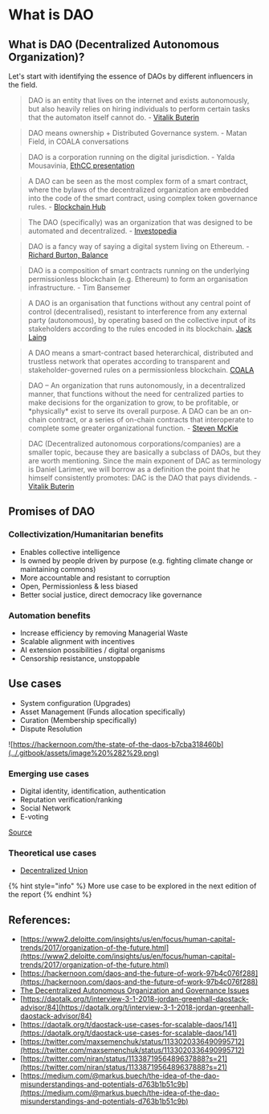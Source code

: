 # What is DAO

## What is DAO \(Decentralized Autonomous Organization\)?

Let's start with identifying the essence of DAOs by different influencers in the field.

> DAO is an entity that lives on the internet and exists autonomously, but also heavily relies on hiring individuals to perform certain tasks that the automaton itself cannot do. - [Vitalik Buterin](https://blog.ethereum.org/2014/05/06/daos-dacs-das-and-more-an-incomplete-terminology-guide/)

> DAO means ownership + Distributed Governance system. - Matan Field, in COALA conversations

> DAO is a corporation running on the digital jurisdiction. - Yalda Mousavinia, [EthCC presentation](https://www.youtube.com/watch?v=BIdxJG0sc5A)

> A DAO can be seen as the most complex form of a smart contract, where the bylaws of the decentralized organization are embedded into the code of the smart contract, using complex token governance rules. - [Blockchain Hub](https://blockchainhub.net/dao-decentralized-autonomous-organization/)

> The DAO \(specifically\) was an organization that was designed to be automated and decentralized. - [Investopedia](https://www.investopedia.com/tech/what-dao/)

> DAO is a fancy way of saying a digital system living on Ethereum. - [Richard Burton, Balance](https://medium.com/balance-io/why-open-source-finance-will-win-a1f3a61544c2)

> DAO is a composition of smart contracts running on the underlying permissionless blockchain \(e.g. Ethereum\) to form an organisation infrastructure. - Tim Bansemer

> A DAO is an organisation that functions without any central point of control \(decentralised\), resistant to interference from any external party \(autonomous\), by operating based on the collective input of its stakeholders according to the rules encoded in its blockchain. [Jack Laing](https://orgtech.substack.com/about)

> A DAO means a smart-contract based heterarchical, distributed and trustless network that operates according to transparent and stakeholder-governed rules on a permissionless blockchain. [COALA](https://docs.google.com/presentation/d/108Q0ACj7MNU5PGhgwzlVzT7tZ-m4VFeCDxsT_r1klhA/edit#slide=id.g56c3c58c49_1_86)

> DAO – An organization that runs autonomously, in a decentralized manner, that functions without the need for centralized parties to make decisions for the organization to grow, to be profitable, or \*physically\* exist to serve its overall purpose. A DAO can be an on-chain contract, or a series of on-chain contracts that interoperate to complete some greater organizational function. - [Steven McKie](https://medium.com/amentum/the-year-of-the-dao-comeback-9c888b44980)

> DAC \(Decentralized autonomous corporations/companies\) are a smaller topic, because they are basically a subclass of DAOs, but they are worth mentioning. Since the main exponent of DAC as terminology is Daniel Larimer, we will borrow as a definition the point that he himself consistently promotes: DAC is the DAO that pays dividends. - [Vitalik Buterin](https://blog.ethereum.org/2014/05/06/daos-dacs-das-and-more-an-incomplete-terminology-guide/)

## Promises of DAO

### Collectivization/Humanitarian benefits

* Enables collective intelligence
* Is owned by people driven by purpose \(e.g. fighting climate change or maintaining commons\)
* More accountable and resistant to corruption
* Open, Permissionless & less biased
* Better social justice, direct democracy like governance

### Automation benefits

* Increase efficiency by removing Managerial Waste
* Scalable alignment with incentives
* AI extension possibilities / digital organisms
* Censorship resistance, unstoppable 

## Use cases

* System configuration \(Upgrades\)
* Asset Management \(Funds allocation specifically\)
* Curation \(Membership specifically\)
* Dispute Resolution

![https://hackernoon.com/the-state-of-the-daos-b7cba318460b](../.gitbook/assets/image%20%282%29.png)

### Emerging use cases

* Digital identity, identification, authentication
* Reputation verification/ranking
* Social Network
* E-voting

[Source](https://databrokerdao.com/2018/09/10/medici-mentions-databroker-dao-in-one-of-30-non-financial-use-cases-of-blockchain-technology/)

### Theoretical use cases

* [Decentralized Union](https://www.ethnews.com/the-decentralized-union-a-blockchain-use-case)

{% hint style="info" %}
More use case to be explored in the next edition of the report
{% endhint %}

## References:

* [https://www2.deloitte.com/insights/us/en/focus/human-capital-trends/2017/organization-of-the-future.html](https://www2.deloitte.com/insights/us/en/focus/human-capital-trends/2017/organization-of-the-future.html)
* [https://hackernoon.com/daos-and-the-future-of-work-97b4c076f288](https://hackernoon.com/daos-and-the-future-of-work-97b4c076f288)
* [The Decentralized Autonomous Organization and Governance Issues](https://poseidon01.ssrn.com/delivery.php?ID=874121115073065002015115115111083029117043064003031030025127073026002089014105115122122049008101104109008000027073023116065112040060087061002004004020112069123109072057062022125014021085094064025010101106024001116093073021019029080016023075123006004105&EXT=pdf)
* [https://daotalk.org/t/interview-3-1-2018-jordan-greenhall-daostack-advisor/84](https://daotalk.org/t/interview-3-1-2018-jordan-greenhall-daostack-advisor/84)
* [https://daotalk.org/t/daostack-use-cases-for-scalable-daos/141](https://daotalk.org/t/daostack-use-cases-for-scalable-daos/141)
* [https://twitter.com/maxsemenchuk/status/1133020336490995712](https://twitter.com/maxsemenchuk/status/1133020336490995712)
* [https://twitter.com/niran/status/1133871956489637888?s=21](https://twitter.com/niran/status/1133871956489637888?s=21)
* [https://medium.com/@markus.buech/the-idea-of-the-dao-misunderstandings-and-potentials-d763b1b51c9b](https://medium.com/@markus.buech/the-idea-of-the-dao-misunderstandings-and-potentials-d763b1b51c9b)

